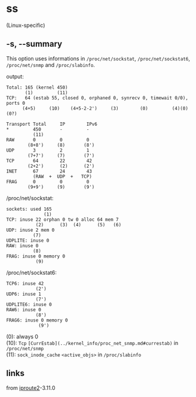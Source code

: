 # ss

(Linux-specific)

## -s, --summary

This option uses informations in `/proc/net/sockstat`, `/proc/net/sockstat6`,
`/proc/net/snmp` and `/proc/slabinfo`.

output:
```
Total: 165 (kernel 450)
       (1)         (11)
TCP:   64 (estab 55, closed 0, orphaned 0, synrecv 0, timewait 0/0), ports 0
      (4+5)     (10)    (4+5-2-2')     (3)        (0)         (4)(0)      (0?)

Transport Total     IP        IPv6
*         450       -         -
          (11)
RAW       0         0         0
        (8+8')     (8)       (8')
UDP       3         2         1
        (7+7')     (7)       (7')
TCP       64        22        42
        (2+2')      (2)      (2')
INET      67        24        43
          (RAW  +  UDP  +   TCP)
FRAG      0         0         0
        (9+9')     (9)       (9')
```

/proc/net/sockstat:
```
sockets: used 165
              (1)
TCP: inuse 22 orphan 0 tw 0 alloc 64 mem 7
           (2)      (3)  (4)      (5)   (6)
UDP: inuse 2 mem 0
          (7)
UDPLITE: inuse 0
RAW: inuse 0
          (8)
FRAG: inuse 0 memory 0
           (9)
```

/proc/net/sockstat6:
```
TCP6: inuse 42
           (2')
UDP6: inuse 1
           (7')
UDPLITE6: inuse 0
RAW6: inuse 0
           (8')
FRAG6: inuse 0 memory 0
            (9')
```

(0): always 0<br>
(10): `Tcp` `[CurrEstab](../kernel_info/proc_net_snmp.md#currestab)` in `/proc/net/snmp`<br>
(11): `sock_inode_cache` `<active_objs>` in `/proc/slabinfo`

## links

from [iproute2](../packages/iproute2.md)-3.11.0

